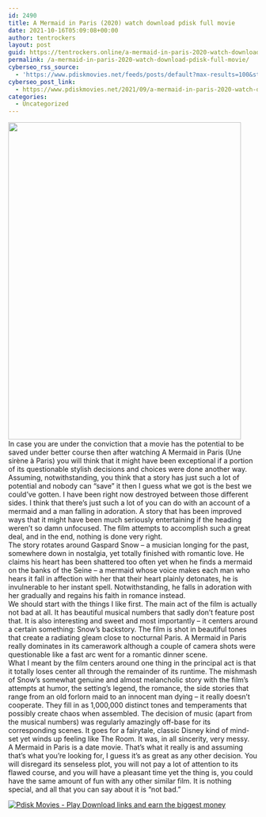 ```yaml
---
id: 2490
title: A Mermaid in Paris (2020) watch download pdisk full movie
date: 2021-10-16T05:09:08+00:00
author: tentrockers
layout: post
guid: https://tentrockers.online/a-mermaid-in-paris-2020-watch-download-pdisk-full-movie/
permalink: /a-mermaid-in-paris-2020-watch-download-pdisk-full-movie/
cyberseo_rss_source:
  - 'https://www.pdiskmovies.net/feeds/posts/default?max-results=100&start-index=301'
cyberseo_post_link:
  - https://www.pdiskmovies.net/2021/09/a-mermaid-in-paris-2020-watch-download.html
categories:
  - Uncategorized
---
```

<div class="separator">
  <a href="https://1.bp.blogspot.com/-8PcFfCJLhuo/YUwCoWITTdI/AAAAAAAAbTg/YgseCignzYEHJHt5H4e7MahC9Ky0or0rwCLcBGAsYHQ/s873/A%2BMermaid%2Bin%2BParis%2B%25282020%2529%2Bwatch%2Bdownload%2Bpdisk%2Bfull%2Bmovie.jpg" imageanchor="1"><img loading="lazy" border="0" data-original-height="873" data-original-width="640" height="640" src="https://1.bp.blogspot.com/-8PcFfCJLhuo/YUwCoWITTdI/AAAAAAAAbTg/YgseCignzYEHJHt5H4e7MahC9Ky0or0rwCLcBGAsYHQ/w470-h640/A%2BMermaid%2Bin%2BParis%2B%25282020%2529%2Bwatch%2Bdownload%2Bpdisk%2Bfull%2Bmovie.jpg" width="470" /></a>
</div>



<div>
  <div>
    <span>In case you are under the conviction that a movie has the potential to be saved under better course then after watching A Mermaid in Paris (Une sirène à Paris) you will think that it might have been exceptional if a portion of its questionable stylish decisions and choices were done another way. Assuming, notwithstanding, you think that a story has just such a lot of potential and nobody can &#8220;save&#8221; it then I guess what we got is the best we could&#8217;ve gotten. I have been right now destroyed between those different sides. I think that there&#8217;s just such a lot of you can do with an account of a mermaid and a man falling in adoration. A story that has been improved ways that it might have been much seriously entertaining if the heading weren&#8217;t so damn unfocused. The film attempts to accomplish such a great deal, and in the end, nothing is done very right.&nbsp;</span>
  </div>
  
  <div>
    <span>The story rotates around Gaspard Snow – a musician longing for the past, somewhere down in nostalgia, yet totally finished with romantic love. He claims his heart has been shattered too often yet when he finds a mermaid on the banks of the Seine – a mermaid whose voice makes each man who hears it fall in affection with her that their heart plainly detonates, he is invulnerable to her instant spell. Notwithstanding, he falls in adoration with her gradually and regains his faith in romance instead.&nbsp;</span>
  </div>
  
  <div>
    <span>We should start with the things I like first. The main act of the film is actually not bad at all. It has beautiful musical numbers that sadly don&#8217;t feature post that. It is also interesting and sweet and most importantly – it centers around a certain something: Snow&#8217;s backstory. The film is shot in beautiful tones that create a radiating gleam close to nocturnal Paris. A Mermaid in Paris really dominates in its camerawork although a couple of camera shots were questionable like a fast arc went for a romantic dinner scene.&nbsp;</span>
  </div>
  
  <div>
    <span>What I meant by the film centers around one thing in the principal act is that it totally loses center all through the remainder of its runtime. The mishmash of Snow&#8217;s somewhat genuine and almost melancholic story with the film&#8217;s attempts at humor, the setting&#8217;s legend, the romance, the side stories that range from an old forlorn maid to an innocent man dying – it really doesn&#8217;t cooperate. They fill in as 1,000,000 distinct tones and temperaments that possibly create chaos when assembled. The decision of music (apart from the musical numbers) was regularly amazingly off-base for its corresponding scenes. It goes for a fairytale, classic Disney kind of mind-set yet winds up feeling like The Room. It was, in all sincerity, very messy.&nbsp;</span>
  </div>
  
  <div>
    <span>A Mermaid in Paris is a date movie. That&#8217;s what it really is and assuming that&#8217;s what you&#8217;re looking for, I guess it&#8217;s as great as any other decision. You will disregard its senseless plot, you will not pay a lot of attention to its flawed course, and you will have a pleasant time yet the thing is, you could have the same amount of fun with any other similar film. It is nothing special, and all that you can say about it is &#8220;not bad.&#8221;</span>
  </div>
</div>

[![](https://1.bp.blogspot.com/-a93bp85aB6g/YUXjACCiX3I/AAAAAAAAbQE/GHmPI7h0af0tqn6tYzd0cdrDv9Hu9LUSACLcBGAsYHQ/s16000/Play_it_New-removebg-preview.png "Pdisk Movies - Play Download links and earn the biggest money")](https://kofilink.com/1/bnYybGw1MDAzOTlr?dn=1)
